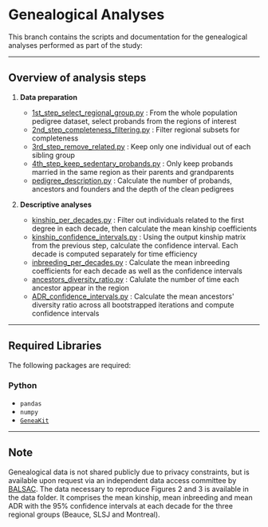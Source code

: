 # Genealogical Analyses

This branch contains the scripts and documentation for the genealogical analyses performed as part of the study:  

---

## Overview of analysis steps

1. **Data preparation**
   - [1st_step_select_regional_group.py](1st_step_select_regional_group.py) : From the whole population pedigree dataset, select probands from the regions of interest
   - [2nd_step_completeness_filtering.py](2nd_step_completeness_filtering.py) : Filter regional subsets for completeness
   - [3rd_step_remove_related.py](3rd_step_remove_related.py) : Keep only one individual out of each sibling group
   - [4th_step_keep_sedentary_probands.py](4th_step_keep_sedentary_probands.py) : Only keep probands married in the same region as their parents and grandparents
   - [pedigree_description.py](pedigree_description.py) : Calculate the number of probands, ancestors and founders and the depth of the clean pedigrees
  
2. **Descriptive analyses**
   - [kinship_per_decades.py](kinship_per_decades.py) : Filter out individuals related to the first degree in each decade, then calculate the mean kinship coefficients
   - [kinship_confidence_intervals.py](kinship_confidence_intervals.py) : Using the output kinship matrix from the previous step, calculate the confidence interval. Each decade is computed separately for time efficiency
   - [inbreeding_per_decades.py](inbreeding_per_decades.py) : Calculate the mean inbreeding coefficients for each decade as well as the confidence intervals
   - [ancestors_diversity_ratio.py](ancestors_diversity_ratio.py) : Calulate the number of time each ancestor appear in the region
   - [ADR_confidence_intervals.py](ADR_confidence_intervals.py) : Calculate the mean ancestors' diversity ratio across all bootstrapped iterations and compute confidence intervals

---

## Required Libraries

The following packages are required:

### Python

- `pandas`
- `numpy`
- [`GeneaKit`](https://github.com/GPhMorin/geneakit)

---

## Note

Genealogical data is not shared publicly due to privacy constraints, but is available upon request via an independent data access committee by [BALSAC](https://balsac.uqac.ca/acces-donnees/). The data necessary to reproduce Figures 2 and 3 is available in the data folder. It comprises the mean kinship, mean inbreeding and mean ADR with the 95% confidence intervals at each decade for the three regional groups (Beauce, SLSJ and Montreal).
